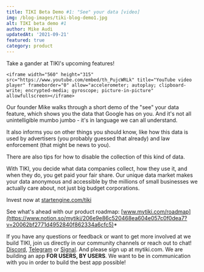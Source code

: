 ```yaml
---
title: TIKI Beta Demo #1: "See" your data [video]
img: /blog-images/tiki-blog-demo1.jpg
alt: TIKI beta demo #1
author: Mike Audi
updatedAt: '2021-09-21'
featured: true
category: product
--- 
```


Take a gander at TIKI's upcoming features!

`<iframe width="560" height="315" src="https://www.youtube.com/embed/th_PujcWRLk" title="YouTube video player" frameborder="0" allow="accelerometer; autoplay; clipboard-write; encrypted-media; gyroscope; picture-in-picture" allowfullscreen></iframe>`

Our founder Mike walks through a short demo of the "see" your data feature, which shows you the data that Google has on you. And it's not all unintelligible mumbo jumbo - it's in language we can all understand. 

It also informs you on other things you should know, like how this data is used by advertisers (you probably guessed that already) and law enforcement (that might be news to you). 

There are also tips for how to disable the collection of this kind of data. 

With TIKI, you decide what data companies collect, how they use it, and when they do, you get paid your fair share. Our unique data market makes your data anonymous and accessible by the millions of small businesses we actually care about, not just big budget corporations. 

Invest now at [startengine.com/tiki](https://www.startengine.com/tiki)

See what's ahead with our product roadmap: [www.mytiki.com/roadmap](https://www.notion.so/mytiki/206e9e86c520468ea604e057c0f0dea7?v=20062bf2771d4952840f862334a6cfc5)*


If you have any questions or feedback or want to get more involved at we build TIKI, join us directly in our community channels or reach out to chat!
[Discord](https://discord.com/invite/evjYQq48Be), [Telegram](https://t.me/mytikiapp) or [Signal](https://signal.group/#CjQKIA66Eq2VHecpcCd-cu-dziozMRSH3EuQdcZJNyMOYNi5EhC0coWtjWzKQ1dDKEjMqhkP). And please sign up at mytiki.com.
We are building an app **FOR USERS, BY USERS**. We want to be in communication with you in order to build the best app possible!


 

